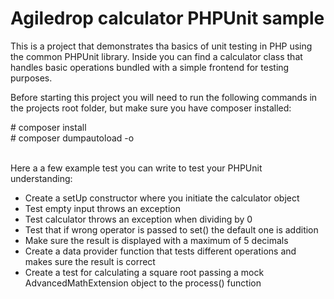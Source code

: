 <h1>Agiledrop calculator PHPUnit sample</h1>
<p>This is a project that demonstrates tha basics of unit testing in PHP using the common PHPUnit library. Inside you can find a calculator class that handles basic operations bundled with a simple frontend for testing purposes.</p>

<p>Before starting this project you will need to run the following commands in the projects root folder, but make sure you have composer installed:</p>
<div># composer install</div>
<div># composer dumpautoload -o</div>
<br />

<p>Here a a few example test you can write to test your PHPUnit understanding:</p>
<ul>
<li>Create a setUp constructor where you initiate the calculator object</li>
<li>Test empty input throws an exception</li>
<li>Test calculator throws an exception when dividing by 0</li>
<li>Test that if wrong operator is passed to set() the default one is addition</li>
<li>Make sure the result is displayed with a maximum of 5 decimals</li>
<li>Create a data provider function that tests different operations and makes sure the result is correct</li>
<li>Create a test for calculating a square root passing a mock AdvancedMathExtension object to the process() function</li>
</ul>
